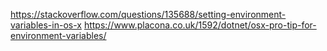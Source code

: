 https://stackoverflow.com/questions/135688/setting-environment-variables-in-os-x
https://www.placona.co.uk/1592/dotnet/osx-pro-tip-for-environment-variables/

